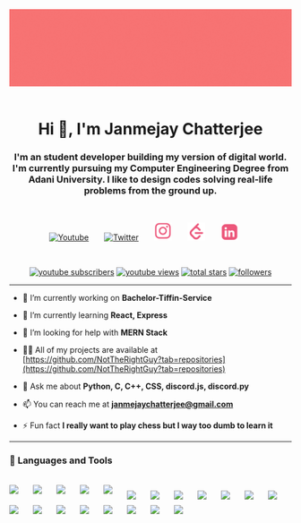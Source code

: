 <div align="center"><img src="./assets/Banner%20Profile.gif"/></div>
<br/>
<h1 align="center">Hi 👋, I'm Janmejay Chatterjee</h1>
<h3 align="center">I'm an student developer  building my version of digital world. I'm currently pursuing my Computer Engineering Degree from Adani University. I like to design codes solving real-life problems from the ground up.</h3>
<br/>
<!-- Social icons section -->
<p align="center">
  <a href="https://www.youtube.com/channel/UCtYCQToUB9jo9-nfrBm4WaQ"><img width="32px" alt="Youtube" title="Youtube" src="https://i.imgur.com/qiXu7b2.png"/></a>
  &#8287;&#8287;&#8287;&#8287;&#8287;
  <a href="https://twitter.com/notJanmejay"><img width="32px" alt="Twitter" title="Twitter" src="https://i.imgur.com/OXZM1L6.png"/></a>
  &#8287;&#8287;&#8287;&#8287;&#8287;
  <a href="https://www.instagram.com/meetdelsion/"><img width="32px" alt="Twitter" title="Instagram" src="./assets/instagram%20logo.png"/></a>
  &#8287;&#8287;&#8287;&#8287;&#8287;
  <a href="https://www.leetcode.com/janmejaychatterjee/"><img width="32px" alt="Twitter" title="Instagram" src="./assets/leetcode%20logo.png"/></a>
  &#8287;&#8287;&#8287;&#8287;&#8287;
    <a href="https://www.linkedin.com/in/janmejay-chatterjee-4a5335202/"><img width="32px" alt="Twitter" title="Instagram" src="./assets/linkeldin%20logo.png"/></a>
  &#8287;&#8287;&#8287;&#8287;&#8287;
</p>

<br/>

<p align="center">
  <a href="https://www.youtube.com/c/UCtYCQToUB9jo9-nfrBm4WaQ?sub_confirmation=1">
    <img alt="youtube subscribers" title="Subscribe to my YouTube channel" src="https://custom-icon-badges.demolab.com/youtube/channel/subscribers/UCtYCQToUB9jo9-nfrBm4WaQ?color=%23E05D44&label=SUBSCRIBE&logo=video&logoColor=white&style=for-the-badge&labelColor=CE4630"/></a> 
  <a href="https://www.youtube.com/c/UCtYCQToUB9jo9-nfrBm4WaQ">
    <img alt="youtube views" title="YouTube views" src="https://custom-icon-badges.demolab.com/youtube/channel/views/UCtYCQToUB9jo9-nfrBm4WaQ?color=%23E1AD0E&logo=video&logoColor=white&style=for-the-badge&labelColor=C79600"/></a> 
  <a href="https://github.com/NotTheRightGuy?tab=repositories&sort=stargazers">
    <img alt="total stars" title="Total stars on GitHub" src="https://custom-icon-badges.demolab.com/github/stars/NotTheRightGuy?color=55960c&style=for-the-badge&labelColor=488207&logo=star"/></a>
  <a href="https://github.com/NotTheRightGuy?tab=followers">
    <img alt="followers" title="Follow me on Github" src="https://custom-icon-badges.demolab.com/github/followers/NotTheRightGuy?color=236ad3&labelColor=1155ba&style=for-the-badge&logo=person-add&label=Follow&logoColor=white"/></a>
</p>

---

- 🔭 I’m currently working on **Bachelor-Tiffin-Service**

- 🌱 I’m currently learning **React, Express**

- 🤝 I’m looking for help with **MERN Stack**

- 👨‍💻 All of my projects are available at [https://github.com/NotTheRightGuy?tab=repositories](https://github.com/NotTheRightGuy?tab=repositories)

- 💬 Ask me about **Python, C, C++, CSS, discord.js, discord.py**

- 📫 You can reach me at **janmejaychatterjee@gmail.com**

- ⚡ Fun fact **I really want to play chess but I way too dumb to learn it**


---
### 🧰 <strong>Languages and Tools<strong/>
<br>
<img src="https://cdn.jsdelivr.net/gh/devicons/devicon/icons/javascript/javascript-original.svg" width="32px" align ="left" style="padding-right:10px"/>
<img src="https://cdn.jsdelivr.net/gh/devicons/devicon/icons/python/python-original.svg" width=32px align ="left" style="padding-right:10px"/>
<img src="https://cdn.jsdelivr.net/gh/devicons/devicon/icons/html5/html5-plain-wordmark.svg" width=32px align ="left" style="padding-right:10px"/>
<img src="https://cdn.jsdelivr.net/gh/devicons/devicon/icons/css3/css3-original.svg" width=32px align ="left" style="padding-right:10px"/>
<img src="https://cdn.jsdelivr.net/gh/devicons/devicon/icons/tailwindcss/tailwindcss-plain.svg" width="32px" align ="left" style="padding-right:10px"/>
<img src="https://cdn.jsdelivr.net/gh/devicons/devicon/icons/cplusplus/cplusplus-original.svg" width="32px" align ="left" style="padding-right:10px; padding-top:10px"/>
<img src="https://cdn.jsdelivr.net/gh/devicons/devicon/icons/c/c-original.svg" width="32px" align ="left" style="padding-right:10px; padding-top:10px"/>
<img src="https://cdn.jsdelivr.net/gh/devicons/devicon/icons/figma/figma-original.svg" width="32px" align ="left" style="padding-right:10px; padding-top:10px"/>
<img src="https://cdn.jsdelivr.net/gh/devicons/devicon/icons/bash/bash-original.svg" width="32px" align ="left" style="padding-right:10px; padding-top:10px"/>
<img src="https://cdn.jsdelivr.net/gh/devicons/devicon/icons/git/git-original.svg" width="32px" align ="left" style="padding-right:10px; padding-top:10px"/>
<img src="https://cdn.jsdelivr.net/gh/devicons/devicon/icons/github/github-original.svg" width="32px" align ="left" style="padding-right:10px; padding-top:10px"/>
<img src="https://cdn.jsdelivr.net/gh/devicons/devicon/icons/linux/linux-original.svg" width="32px" align ="left" style="padding-right:10px; padding-top:10px"/>
<img src="https://cdn.jsdelivr.net/gh/devicons/devicon/icons/mysql/mysql-original.svg" width="32px" align ="left" style="padding-right:10px; padding-top:10px"/>
<img src="https://cdn.jsdelivr.net/gh/devicons/devicon/icons/nodejs/nodejs-original.svg" width="32px" align ="left" style="padding-right:10px; padding-top:10px"/>
<img src="https://cdn.jsdelivr.net/gh/devicons/devicon/icons/react/react-original.svg" width="32px" align ="left" style="padding-right:10px; padding-top:10px"/>

<img src="https://cdn.jsdelivr.net/gh/devicons/devicon/icons/selenium/selenium-original.svg" width="32px" align ="left" style="padding-right:10px; padding-top:10px"/>
<img src="https://cdn.jsdelivr.net/gh/devicons/devicon/icons/bootstrap/bootstrap-original.svg" width="32px" align ="left" style="padding-right:10px; padding-top:10px"/>
<img src="https://cdn.jsdelivr.net/gh/devicons/devicon/icons/numpy/numpy-original.svg" width="32px" align ="left" style="padding-right:10px; padding-top:10px"/>
<img src="https://cdn.jsdelivr.net/gh/devicons/devicon/icons/photoshop/photoshop-plain.svg" width="32px" align ="left" style="padding-right:10px; padding-top:10px"/>
<img src="https://cdn.jsdelivr.net/gh/devicons/devicon/icons/illustrator/illustrator-plain.svg" width="32px" align ="left" style="padding-right:10px; padding-top:10px"/>

<br/>
